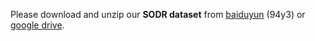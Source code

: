 Please download and unzip our **SODR dataset** from [baiduyun](https://pan.baidu.com/s/1BhvnxnlPwPdHBokhK1EGkA?pwd=94y3) (94y3) or [google drive](https://drive.google.com/file/d/1uDj-ior96CTLAMNTb0XKo9j-YUaGQH0c/view?usp=sharing).